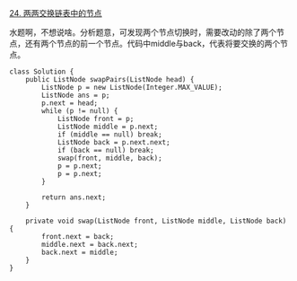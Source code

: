 [24. 两两交换链表中的节点](https://leetcode-cn.com/problems/swap-nodes-in-pairs/description/)

水题啊，不想说啥。分析题意，可发现两个节点切换时，需要改动的除了两个节点，还有两个节点的前一个节点。代码中middle与back，代表将要交换的两个节点。
```
class Solution {
    public ListNode swapPairs(ListNode head) {
        ListNode p = new ListNode(Integer.MAX_VALUE);
        ListNode ans = p;
        p.next = head;
        while (p != null) {
            ListNode front = p;
            ListNode middle = p.next;
            if (middle == null) break;
            ListNode back = p.next.next;
            if (back == null) break;
            swap(front, middle, back);
            p = p.next;
            p = p.next;
        }

        return ans.next;
    }

    private void swap(ListNode front, ListNode middle, ListNode back) {
        front.next = back;
        middle.next = back.next;
        back.next = middle;
    }
}
```